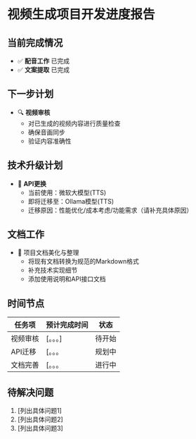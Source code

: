 # 视频生成项目开发进度报告

## 当前完成情况
- ✅ **配音工作** 已完成
- ✅ **文案提取** 已完成

## 下一步计划
- 🔍 **视频审核** 
  - 对已生成的视频内容进行质量检查
  - 确保音画同步
  - 验证内容准确性

## 技术升级计划
- 🔄 **API更换**
  - 当前使用：微软大模型(TTS)
  - 即将迁移至：Ollama模型(TTS)
  - 迁移原因：性能优化/成本考虑/功能需求（请补充具体原因）

## 文档工作
- 📝 项目文档美化与整理
  - 将现有文档转换为规范的Markdown格式
  - 补充技术实现细节
  - 添加使用说明和API接口文档

## 时间节点
| 任务项       | 预计完成时间 | 状态   |
|--------------|--------------|--------|
| 视频审核     | [。。。]   | 待开始 |
| API迁移      | [。。。 | 规划中 |
| 文档完善     | [。。。 | 进行中 |

## 待解决问题
1. [列出具体问题1]
2. [列出具体问题2]
3. [列出具体问题3]
